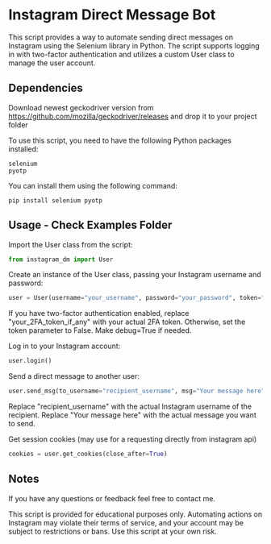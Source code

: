 # Instagram Direct Message Bot

This script provides a way to automate sending direct messages on Instagram using the Selenium library in Python. The script supports logging in with two-factor authentication and utilizes a custom User class to manage the user account.

## Dependencies

Download newest geckodriver version from 
    https://github.com/mozilla/geckodriver/releases 
and drop it to your project folder


To use this script, you need to have the following Python packages installed:

    selenium
    pyotp

You can install them using the following command:

    pip install selenium pyotp

## Usage - Check Examples Folder

Import the User class from the script:
````py
from instagram_dm import User
````

Create an instance of the User class, passing your Instagram username and password:

````py
user = User(username="your_username", password="your_password", token="your_2FA_token_if_any", debug=False)
````
If you have two-factor authentication enabled, replace "your_2FA_token_if_any" with your actual 2FA token. Otherwise, set the token parameter to False. Make debug=True if needed.

Log in to your Instagram account:

````py
user.login()
````

Send a direct message to another user:
```py
user.send_msg(to_username="recipient_username", msg="Your message here")
````
Replace "recipient_username" with the actual Instagram username of the recipient.
Replace "Your message here" with the actual message you want to send.


Get session cookies (may use for a requesting directly from instagram api)
````py
cookies = user.get_cookies(close_after=True)
````

## Notes
If you have any questions or feedback feel free to contact me.

This script is provided for educational purposes only. Automating actions on Instagram may violate their terms of service, and your account may be subject to restrictions or bans. Use this script at your own risk.


